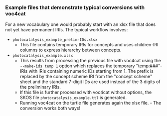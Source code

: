 ### Example files that demonstrate typical conversions with voc4cat

For a new vocabulary one would probably start with an xlsx file that does not yet have permanent IRIs.
The typical workflow involves:

- `photocatalysis_example_prelim-IDs.xlsx`
  - This file contains temporary IRIs for concepts and uses children-IRI columns to express hierarchy between concepts.
- `photocatalysis_example.xlsx`
  - This results from processing the previous file with voc4cat using the `--make-ids temp 1` option which replaces the temporary "temp:###"-IRIs with IRIs containing numeric IDs starting from 1. The prefix is replaced by the concept scheme IRI from the "concept scheme" sheet and the standard 7-digit IDs are used instead of the 3 digits of the preliminary IRIs.
  - If this file is further processed with voc4cat without options, the SKOS file `photocatalysis_example.ttl` is generated.
  - Running voc4cat on the turtle file generates again the xlsx file. - The conversion works both ways!
